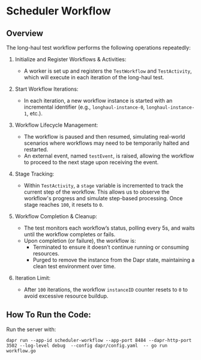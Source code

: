 # Scheduler Workflow

## Overview

The long-haul test workflow performs the following operations repeatedly:

1. Initialize and Register Workflows & Activities:
    - A worker is set up and registers the `TestWorkflow` and `TestActivity`, which will execute in each iteration of the
      long-haul test.

2. Start Workflow Iterations:
    - In each iteration, a new workflow instance is started with an incremental identifier (e.g., `longhaul-instance-0`,
      `longhaul-instance-1`, etc.).

3. Workflow Lifecycle Management:
    - The workflow is paused and then resumed, simulating real-world scenarios where workflows may need to be temporarily
      halted and restarted.
    - An external event, named `testEvent`, is raised, allowing the workflow to proceed to the next stage upon receiving
      the event.

4. Stage Tracking:
    - Within `TestActivity`, a `stage` variable is incremented to track the current step of the workflow. This allows us
      to observe the workflow's progress and simulate step-based processing. Once stage reaches `100`, it resets to `0`.

5. Workflow Completion & Cleanup:
    - The test monitors each workflow’s status, polling every 5s, and waits until the workflow completes or fails.
    - Upon completion (or failure), the workflow is:
        - Terminated to ensure it doesn’t continue running or consuming resources.
        - Purged to remove the instance from the Dapr state, maintaining a clean test environment over time.

6. Iteration Limit:
    - After `100` iterations, the workflow `instanceID` counter resets to `0` to avoid excessive resource buildup.

## How To Run the Code:

Run the server with:
```shell
dapr run --app-id scheduler-workflow --app-port 8484 --dapr-http-port 3502 --log-level debug  --config dapr/config.yaml  -- go run workflow.go
```
